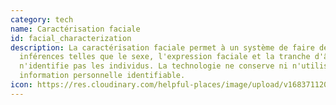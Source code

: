 ```yaml
---
category: tech
name: Caractérisation faciale
id: facial_characterization
description: La caractérisation faciale permet à un système de faire des
  inférences telles que le sexe, l'expression faciale et la tranche d'âge, mais
  n'identifie pas les individus. La technologie ne conserve ni n'utilise aucune
  information personnelle identifiable.
icon: https://res.cloudinary.com/helpful-places/image/upload/v1683711208/dtpr-icons/tech/facial_characterization_fhikun.svg
---
```

